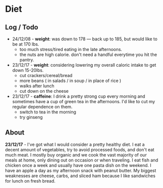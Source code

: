 # Diet

## Log / Todo

- 24/12/08 - **weight**: was down to 178 — back up to 185, but would like to be at 170 lbs.
  - too much stress/tired eating in the late afternoons. 
  - the nuts are high calorie. don't need a handful everytime you hit the pantry. 
- 23/12/17 - **weight**: considering lowering my overall caloric intake to get down 15-20lbs.
  - cut crackers/cereal/bread
  - more beans ( in salads / in soup / in place of rice )
  - walks after lunch
  - cut down on the cheese
- 23/12/17 - **caffeine**: I drink a pretty strong cup every morning and sometimes have a cup of green tea in the afternoons. I'd like to cut my regular dependence on them.
  - switch to tea in the morning
  - try ginseng

## About

**23/12/17** - I've got what I would consider a pretty healthy diet. I eat a decent amount of vegetables, try to avoid processed foods, and don't eat much meat. I mostly buy organic and we cook the vast majority of our meals at home, only dining out on occasion or when traveling. I eat fish and chicken once a week and usually have one pasta dish on the weekend. I have an apple a day as my afternoon snack with peanut butter. My biggest weaknesses are cheese, carbs, and sliced ham because I like sandwiches for lunch on fresh bread.
